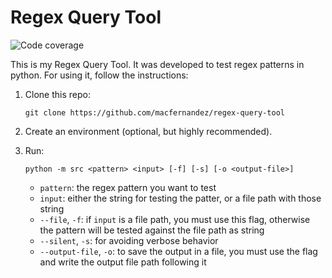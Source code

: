 # Regex Query Tool

<img alt="Code coverage" src="https://img.shields.io/endpoint?url=https://gist.githubusercontent.com/macfernandez/4c379c3359827d18faef6e848a501031/raw/regex-query-tool-coverage.json" />

This is my Regex Query Tool. It was developed to test regex patterns in python.
For using it, follow the instructions:

1. Clone this repo:

    ```{bash}
    git clone https://github.com/macfernandez/regex-query-tool
    ```

2. Create an environment (optional, but highly recommended).

3. Run:

    ```{bash}
    python -m src <pattern> <input> [-f] [-s] [-o <output-file>]
    ```

    - `pattern`: the regex pattern you want to test
    - `input`: either the string for testing the patter, or a file path with those string
    - `--file`, `-f`: if `input` is a file path, you must use this flag, otherwise the pattern will be tested against the file path as string
    - `--silent`, `-s`: for avoiding verbose behavior
    - `--output-file`, `-o`: to save the output in a file, you must use the flag and write the output file path following it
